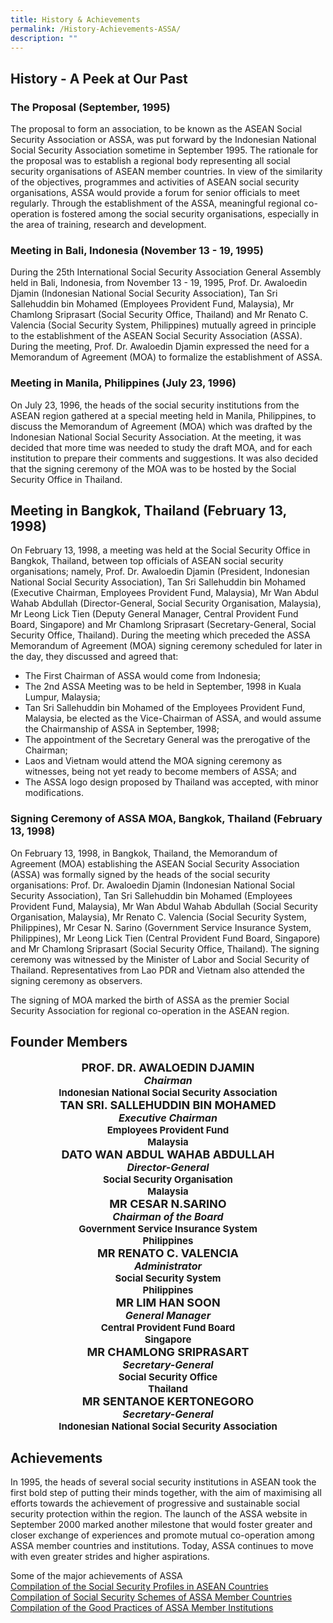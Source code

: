 ```yaml
---
title: History & Achievements
permalink: /History-Achievements-ASSA/
description: ""
---
```

## History - A Peek at Our Past

### The Proposal (September, 1995)
The proposal to form an association, to be known as the ASEAN Social Security Association or ASSA, was put forward by the Indonesian National Social Security Association sometime in September 1995. The rationale for the proposal was to establish a regional body representing all social security organisations of ASEAN member countries. In view of the similarity of the objectives, programmes and activities of ASEAN social security organisations, ASSA would provide a forum for senior officials to meet regularly. Through the establishment of the ASSA, meaningful regional co-operation is fostered among the social security organisations, especially in the area of training, research and development.

### Meeting in Bali, Indonesia (November 13 - 19, 1995)
During the 25th International Social Security Association General Assembly held in Bali, Indonesia, from November 13 - 19, 1995, Prof. Dr. Awaloedin Djamin (Indonesian National Social Security Association), Tan Sri Sallehuddin bin Mohamed (Employees Provident Fund, Malaysia), Mr Chamlong Sriprasart (Social Security Office, Thailand) and Mr Renato C. Valencia (Social Security System, Philippines) mutually agreed in principle to the establishment of the ASEAN Social Security Association (ASSA). During the meeting, Prof. Dr. Awaloedin Djamin expressed the need for a Memorandum of Agreement (MOA) to formalize the establishment of ASSA.

### Meeting in Manila, Philippines (July 23, 1996)
On July 23, 1996, the heads of the social security institutions from the ASEAN region gathered at a special meeting held in Manila, Philippines, to discuss the Memorandum of Agreement (MOA) which was drafted by the Indonesian National Social Security Association. At the meeting, it was decided that more time was needed to study the draft MOA, and for each institution to prepare their comments and suggestions. It was also decided that the signing ceremony of the MOA was to be hosted by the Social Security Office in Thailand.

## Meeting in Bangkok, Thailand (February 13, 1998)
On February 13, 1998, a meeting was held at the Social Security Office in Bangkok, Thailand, between top officials of ASEAN social security organisations; namely, Prof. Dr. Awaloedin Djamin (President, Indonesian National Social Security Association), Tan Sri Sallehuddin bin Mohamed (Executive Chairman, Employees Provident Fund, Malaysia), Mr Wan Abdul Wahab Abdullah (Director-General, Social Security Organisation, Malaysia), Mr Leong Lick Tien (Deputy General Manager, Central Provident Fund Board, Singapore) and Mr Chamlong Sriprasart (Secretary-General, Social Security Office, Thailand). During the meeting which preceded the ASSA Memorandum of Agreement (MOA) signing ceremony scheduled for later in the day, they discussed and agreed that:
* The First Chairman of ASSA would come from Indonesia;
* The 2nd ASSA Meeting was to be held in September, 1998 in Kuala Lumpur, Malaysia;
* Tan Sri Sallehuddin bin Mohamed of the Employees Provident Fund, Malaysia, be elected as the Vice-Chairman of ASSA, and would assume the Chairmanship of ASSA in September, 1998;
* The appointment of the Secretary General was the prerogative of the Chairman;
* Laos and Vietnam would attend the MOA signing ceremony as witnesses, being not yet ready to become members of ASSA; and
* The ASSA logo design proposed by Thailand was accepted, with minor modifications.

### Signing Ceremony of ASSA MOA, Bangkok, Thailand (February 13, 1998)
On February 13, 1998, in Bangkok, Thailand, the Memorandum of Agreement (MOA) establishing the ASEAN Social Security Association (ASSA) was formally signed by the heads of the social security organisations: Prof. Dr. Awaloedin Djamin (Indonesian National Social Security Association), Tan Sri Sallehuddin bin Mohamed (Employees Provident Fund, Malaysia), Mr Wan Abdul Wahab Abdullah (Social Security Organisation, Malaysia), Mr Renato C. Valencia (Social Security System, Philippines), Mr Cesar N. Sarino (Government Service Insurance System, Philippines), Mr Leong Lick Tien (Central Provident Fund Board, Singapore) and Mr Chamlong Sriprasart (Social Security Office, Thailand). The signing ceremony was witnessed by the Minister of Labor and Social Security of Thailand. Representatives from Lao PDR and Vietnam also attended the signing ceremony as observers.

The signing of MOA marked the birth of ASSA as the premier Social Security Association for regional co-operation in the ASEAN region.

## Founder Members

<style type="text/css">
    .name {
    font-weight: bold;
    text-transform: uppercase;
    font-size: 18px;
    text-align: center;
}    
.position {
    font-weight: bold;
    font-size: 16px;
    text-align: center;
    font-style: italic;
}
.company {
    font-size: 15px;
    font-weight: bold;
    text-align: center;
}
</style>


<div class="row">
	<div class="col is-3">
		<img class="imgFounder" src="/images/founder/1.jpg" alt="" style="background-size:contain;" />
		<div class="name">
			Prof. Dr. Awaloedin Djamin
		</div>
		<div class="position">
			Chairman
		</div>
		<div class="company">
			Indonesian National Social Security Association
		</div>
	</div>
	<div class="col is-3">
		<img class="imgFounder" src="/images/founder/2.jpg" alt="" style="background-size:contain;" />
		<div class="name">
			Tan Sri. Sallehuddin bin Mohamed
		</div>
		<div class="position">
			Executive Chairman
		</div>
		<div class="company">
			Employees Provident Fund<br />
			Malaysia
		</div>
	</div>
	<div class="col is-3">
		<img class="imgFounder" src="/images/founder/3.jpg" alt="" style="background-size:contain;" />
		<div class="name">
			Dato Wan Abdul Wahab Abdullah
		</div>
		<div class="position">
			Director-General
		</div>
		<div class="company">
			Social Security Organisation<br />
			Malaysia
		</div>
	</div>
	<div class="col is-3">
		<img class="imgFounder" src="/images/founder/4.jpg" alt="" style="background-size:contain;" />
		<div class="name">
			Mr Cesar N.Sarino
		</div>
		<div class="position">
			Chairman of the Board
		</div>
		<div class="company">
			Government Service Insurance System<br />
			Philippines
		</div>
	</div>
</div>
<div class="row">
	<div class="col is-3">
		<img class="imgFounder" src="/images/founder/5.jpg" alt="" style="background-size:contain;" />
		<div class="name">
			Mr Renato C. Valencia
		</div>
		<div class="position">
			Administrator
		</div>
		<div class="company">
			Social Security System<br />
			Philippines
		</div>
	</div>
	<div class="col is-3">
		<img class="imgFounder" src="/images/founder/6.jpg" alt="" style="background-size:contain;" />
		<div class="name">
			Mr Lim Han Soon
		</div>
		<div class="position">
			General Manager
		</div>
		<div class="company">
			Central Provident Fund Board<br />
			Singapore
		</div>
	</div>
	<div class="col is-3">
		<img class="imgFounder" src="/images/founder/7.jpg" alt="" style="background-size:contain;" />
		<div class="name">
			Mr Chamlong Sriprasart
		</div>
		<div class="position">
			Secretary-General
		</div>
		<div class="company">
			Social Security Office<br />
			Thailand
		</div>
	</div>
	<div class="col is-3">
		<img class="imgFounder" src="/images/founder/8.jpg" alt="" style="background-size:contain;" />
		<div class="name">
			Mr Sentanoe Kertonegoro
		</div>
		<div class="position">
			Secretary-General
		</div>
		<div class="company">
			Indonesian National Social Security Association
		</div>
	</div>
</div>

## Achievements
In 1995, the heads of several social security institutions in ASEAN took the first bold step of putting their minds together, with the aim of maximising all efforts towards the achievement of progressive and sustainable social security protection within the region. The launch of the ASSA website in September 2000 marked another milestone that would foster greater and closer exchange of experiences and promote mutual co-operation among ASSA member countries and institutions. Today, ASSA continues to move with even greater strides and higher aspirations.

<div class="row">
	<div class="col has-text-centered content is-medium">
	Some of the major achievements of ASSA
	</div>
</div>

<div class="row">
    <div class="col is-4 has-text-centered content is-medium">
        <a class="has-text-link" href="https://www.asean-ssa.org/Organization-Profiles-ASSA">Compilation of the Social Security Profiles in ASEAN Countries </a>
    </div>
    <div class="col is-4 has-text-centered content is-medium">
        <a class="has-text-link" href="https://www.asean-ssa.org/Member-Institutions-ASSA">Compilation of Social Security Schemes of ASSA Member Countries</a>
    </div>
    <div class="col is-4 has-text-centered content is-medium">
        <a class="has-text-link" href="https://www.asean-ssa.org/Events-ASSA">Compilation of the Good Practices of ASSA Member Institutions</a>
    </div>
</div>